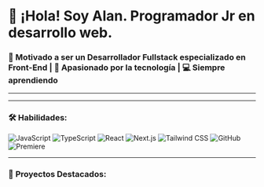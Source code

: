 # 👋 ¡Hola! Soy Alan. Programador Jr en desarrollo web.

### 🌟 Motivado a ser un Desarrollador Fullstack especializado en Front-End | 🚀 Apasionado por la tecnología | 💻 Siempre aprendiendo

---

<!-- ## 📫 **Contacto:**

- **Correo:** tuemail@ejemplo.com
- **LinkedIn:** [TuPerfil](https://www.linkedin.com/in/tuperfil/)
- **Twitter:** [@tuusuario](https://twitter.com/tuusuario) -->


---

### 🛠️ **Habilidades:**

![JavaScript](https://skillicons.dev/icons?i=js) 
![TypeScript](https://skillicons.dev/icons?i=ts) 
![React](https://skillicons.dev/icons?i=react) 
![Next.js](https://skillicons.dev/icons?i=nextjs) 
![Tailwind CSS](https://skillicons.dev/icons?i=tailwind) 
![GitHub](https://skillicons.dev/icons?i=github)
![Premiere](https://skillicons.dev/icons?i=pr)
<!--- ![Supabase](https://img.shields.io/badge/-Supabase-3ECF8E?style=flat-square&logo=supabase&logoColor=white)
- ![GitHub](https://img.shields.io/badge/-GitHub-181717?style=flat-square&logo=github&logoColor=white)-->

---

### 📂 **Proyectos Destacados:**

<!-- - 🔥 [**Proyecto 1**](https://github.com/tuusuario/proyecto1) - Descripción breve del proyecto.
- 🌟 [**Proyecto 2**](https://github.com/tuusuario/proyecto2) - Des -->
